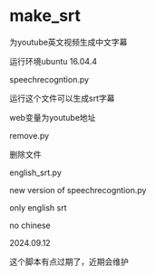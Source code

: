 # make_srt

为youtube英文视频生成中文字幕

运行环境ubuntu 16.04.4

speechrecogntion.py

运行这个文件可以生成srt字幕

web变量为youtube地址

remove.py

删除文件

english_srt.py

new version of speechrecogntion.py

only english srt

no chinese

2024.09.12

这个脚本有点过期了，近期会维护
